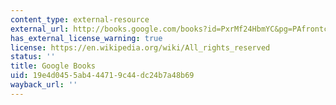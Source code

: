 ```yaml
---
content_type: external-resource
external_url: http://books.google.com/books?id=PxrMf24HbmYC&pg=PAfrontcover#v=onepage
has_external_license_warning: true
license: https://en.wikipedia.org/wiki/All_rights_reserved
status: ''
title: Google Books
uid: 19e4d045-5ab4-4471-9c44-dc24b7a48b69
wayback_url: ''
---
```

